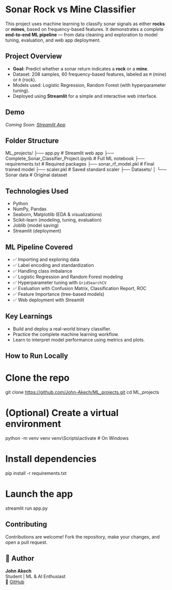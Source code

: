 #  Sonar Rock vs Mine Classifier

This project uses machine learning to classify sonar signals as either **rocks** or **mines**, based on frequency-based features. It demonstrates a complete **end-to-end ML pipeline** — from data cleaning and exploration to model tuning, evaluation, and web app deployment.



##  Project Overview

-  **Goal:** Predict whether a sonar return indicates a **rock** or a **mine**.
-  Dataset: 208 samples, 60 frequency-based features, labeled as `M` (mine) or `R` (rock).
-  Models used: Logistic Regression, Random Forest (with hyperparameter tuning).
-  Deployed using **Streamlit** for a simple and interactive web interface.


##  Demo

 _Coming Soon: [Streamlit App](https://mlprojectsgit-p2cazmzdyupyrdbx2brfgz.streamlit.app/)_


##  Folder Structure

ML_projects/
├── app.py                         # Streamlit web app
├── Complete_Sonar_Classifier_Project.ipynb  # Full ML notebook
├── requirements.txt              # Required packages
├── sonar_rf_model.pkl            # Final trained model
├── scaler.pkl                    # Saved standard scaler
├── Datasets/
│   └── Sonar data                # Original dataset


##  Technologies Used

- Python
- NumPy, Pandas
- Seaborn, Matplotlib (EDA & visualizations)
- Scikit-learn (modeling, tuning, evaluation)
- Joblib (model saving)
- Streamlit (deployment)


##  ML Pipeline Covered

- ✅ Importing and exploring data  
- ✅ Label encoding and standardization  
- ✅ Handling class imbalance  
- ✅ Logistic Regression and Random Forest modeling  
- ✅ Hyperparameter tuning with `GridSearchCV`  
- ✅ Evaluation with Confusion Matrix, Classification Report, ROC  
- ✅ Feature Importance (tree-based models)  
- ✅ Web deployment with Streamlit


##  Key Learnings

- Build and deploy a real-world binary classifier.
- Practice the complete machine learning workflow.
- Learn to interpret model performance using metrics and plots.


## How to Run Locally

# Clone the repo
git clone https://github.com/John-Akech/ML_projects.git
cd ML_projects

# (Optional) Create a virtual environment
python -m venv venv
venv\Scripts\activate  # On Windows

# Install dependencies
pip install -r requirements.txt

# Launch the app
streamlit run app.py


##  Contributing

Contributions are welcome! Fork the repository, make your changes, and open a pull request.


## 👤 Author

**John Akech**  
Student | ML & AI Enthusiast  
🔗 [GitHub](https://github.com/John-Akech)
